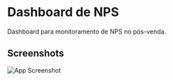 
# Dashboard de NPS

Dashboard para monitoramento de NPS no pós-venda.

## Screenshots

![App Screenshot](https://github.com/user-attachments/assets/6487203e-a94f-483d-9592-955edcd3890f)

